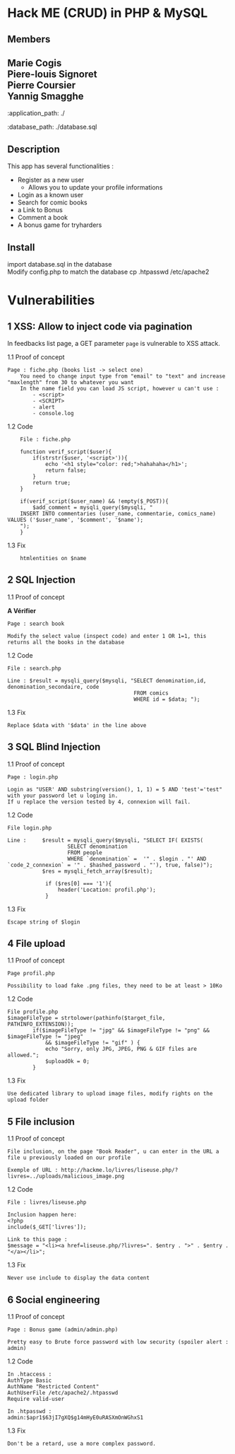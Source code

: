 Hack ME  (CRUD) in PHP & MySQL
========

Members
-------------------------------------------- 
Marie Cogis<br>
Piere-louis Signoret<br>
Pierre Coursier<br>
Yannig Smagghe<br>
-------------------------------------------- 

:application_path: ./

:database_path: ./database.sql

Description
--------------------------------------------

This app has several functionalities : 
* Register as a new user
    * Allows you to update your profile informations
* Login as a known user
* Search for comic books
* a Link to Bonus 
* Comment a book  
* A bonus game for tryharders


Install
-------------------------------------------- 
import database.sql in the database <br>
Modify config.php to match the database
<to unlock bonus game>
cp .htpasswd  /etc/apache2 

Vulnerabilities
===============

1 XSS: Allow to inject code via pagination
--------------------------------------------

In feedbacks list page, a GET parameter `page` is vulnerable to XSS attack.

1.1 Proof of concept
~~~~~~~~~~~~~~~~~~~~~
Page : fiche.php (books list -> select one)
    You need to change input type from "email" to "text" and increase "maxlength" from 30 to whatever you want
    In the name field you can load JS script, however u can't use :
        - <script>
        - <SCRIPT>
        - alert 
        - console.log
~~~~~~~~~~~~~~~~~~~~~
1.2 Code
~~~~~~~~
    File : fiche.php
    
    function verif_script($user){
        if(strstr($user, '<script>')){
            echo '<h1 style="color: red;">hahahaha</h1>';
            return false;
        }
        return true;
    }
    
    if(verif_script($user_name) && !empty($_POST)){
        $add_comment = mysqli_query($mysqli, "
    INSERT INTO commentaries (user_name, commentarie, comics_name) VALUES ('$user_name', '$comment', '$name');
    ");
    }
~~~~~~~~
1.3 Fix
~~~~~~~~~~~~~~~~~~~~
    htmlentities on $name
~~~~~~~~~~~~~~~~~~~~

2 SQL Injection
---------------
1.1 Proof of concept

<b>A Vérifier</b>
~~~~~~~~~~~~~~~~~~~
Page : search book

Modify the select value (inspect code) and enter 1 OR 1=1, this returns all the books in the database
~~~~~~~~~~~~~~~~~~~

1.2 Code
~~~~~~~~
File : search.php

Line : $result = mysqli_query($mysqli, "SELECT denomination,id, denomination_secondaire, code 
                                        FROM comics 
                                        WHERE id = $data; ");
~~~~~~~~
1.3 Fix
~~~~~~~
Replace $data with '$data' in the line above
~~~~~~~
3 SQL Blind Injection
---------------------
1.1 Proof of concept
~~~~~~~~~~~~~~~~~~~
Page : login.php

Login as "USER' AND substring(version(), 1, 1) = 5 AND 'test'='test" with your password let u loging in.
If u replace the version tested by 4, connexion will fail. 
~~~~~~~~~~~~~~~~~~~
1.2 Code
~~~~~~~~
File login.php

Line :     $result = mysqli_query($mysqli, "SELECT IF( EXISTS(
                   SELECT denomination
                   FROM people
                   WHERE `denomination` =  '" . $login . "' AND `code_2_connexion` = '" . $hashed_password . "'), true, false)");
           $res = mysqli_fetch_array($result);

            if ($res[0] === '1'){
                header('Location: profil.php');
            } 
~~~~~~~~
1.3 Fix
~~~~~~~
Escape string of $login
~~~~~~~
4 File upload
-------------
1.1 Proof of concept
~~~~~~~~~~~~~~~~~~~
Page profil.php

Possibility to load fake .png files, they need to be at least > 10Ko
~~~~~~~~~~~~~~~~~~~

1.2 Code
~~~~~~~~
File profile.php
$imageFileType = strtolower(pathinfo($target_file, PATHINFO_EXTENSION));
        if($imageFileType != "jpg" && $imageFileType != "png" && $imageFileType != "jpeg"
            && $imageFileType != "gif" ) {
            echo "Sorry, only JPG, JPEG, PNG & GIF files are allowed.";
            $uploadOk = 0;
        }
~~~~~~~~

1.3 Fix
~~~~~~~
Use dedicated library to upload image files, modify rights on the upload folder
~~~~~~~
5 File inclusion
----------------
1.1 Proof of concept
~~~~~~~~~~~~~~~~~~~
File inclusion, on the page "Book Reader", u can enter in the URL a file u previously loaded on our profile

Exemple of URL : http://hackme.lo/livres/liseuse.php/?livres=../uploads/malicious_image.png
~~~~~~~~~~~~~~~~~~~

1.2 Code
~~~~~~~~
File : livres/liseuse.php

Inclusion happen here:
<?php
include($_GET['livres']);

Link to this page : 
$message = "<li><a href=liseuse.php/?livres=". $entry . ">" . $entry . "</a></li>";

~~~~~~~~

1.3 Fix
~~~~~~~
Never use include to display the data content
~~~~~~~

6 Social engineering
--------------------
1.1 Proof of concept
~~~~~~~~~~~~~~~~~~~
Page : Bonus game (admin/admin.php)

Pretty easy to Brute force password with low security (spoiler alert : admin)
~~~~~~~~~~~~~~~~~~~

1.2 Code
~~~~~~~~
In .htaccess :
AuthType Basic
AuthName "Restricted Content"
AuthUserFile /etc/apache2/.htpasswd
Require valid-user
~~~~~~~~
~~~~~~~~
In .htpasswd :
admin:$apr1$63jI7gXQ$g14mHyE0uRASXmOnWGhxS1
~~~~~~~~

1.3 Fix
~~~~~~~
Don't be a retard, use a more complex password.
~~~~~~~
